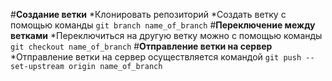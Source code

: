 #**Создание ветки**
*Клонировать репозиторий
*Создать ветку с помощью команды ```git branch name_of_branch```
#**Переключение между ветками**
*Переключиться на другую ветку можно с помощью команды ```git checkout name_of_branch```
#**Отправление ветки на сервер**
*Отправление ветки на сервер осуществляется командой ```git push --set-upstream origin name_of_branch```